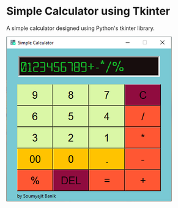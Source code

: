 # Simple Calculator using Tkinter 

A simple calculator designed using Python's tkinter library.

![Screenshot](/img/calc.png)